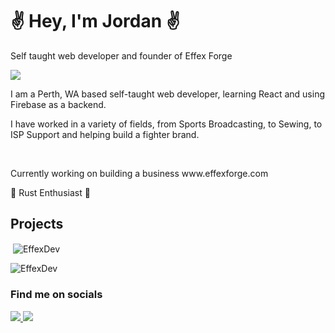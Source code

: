 <h1>✌️ Hey, I'm Jordan ✌️</h1>
<h3">Self taught web developer and founder of Effex Forge</h3>
<br />


<p>
    <img src="https://skillicons.dev/icons?i=ts,react,tailwind,firebase,rust" />
</p>

<p>I am a Perth, WA based self-taught web developer, learning React and using Firebase as a backend.</p>
<p>I have worked in a variety of fields, from Sports Broadcasting, to Sewing, to ISP Support and helping build a fighter brand.</p>
<br />
<p>Currently working on building a business www.effexforge.com</p>
<p>🦀 Rust Enthusiast 🦀</p>


<h2>Projects</h2>

<p>&nbsp;<img align="center" src="https://github-readme-stats.vercel.app/api?username=EffexDev&show_icons=true" alt="EffexDev" /></p>
<p> <img src="https://komarev.com/ghpvc/?username=EffexDev" alt="EffexDev" /> </p>

<h3>Find me on socials</h3>

<p>
  <a href="https://www.instagram.com/thesmoothdescent/?hl=en">
      <img src="https://skillicons.dev/icons?i=instagram" />
  </a>
  <a href="https://www.instagram.com/thesmoothdescent/?hl=en">
      <img src="https://skillicons.dev/icons?i=twitter" />
  </a>
</p>
